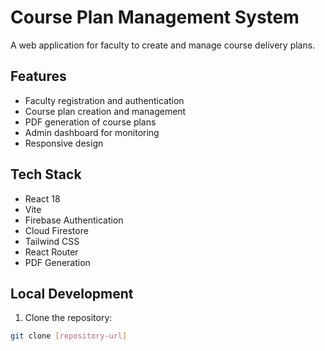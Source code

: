 # Course Plan Management System

A web application for faculty to create and manage course delivery plans.

## Features

- Faculty registration and authentication
- Course plan creation and management
- PDF generation of course plans
- Admin dashboard for monitoring
- Responsive design

## Tech Stack

- React 18
- Vite
- Firebase Authentication
- Cloud Firestore
- Tailwind CSS
- React Router
- PDF Generation

## Local Development

1. Clone the repository:

```bash
git clone [repository-url]
```
